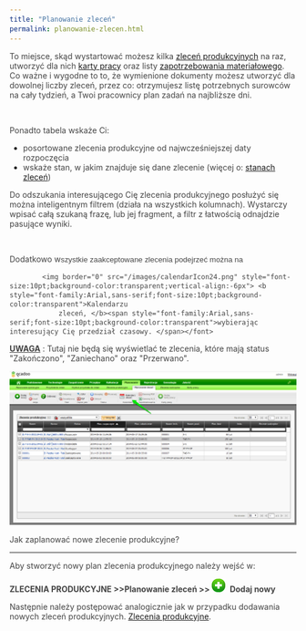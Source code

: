 ```yaml
---
title: "Planowanie zleceń"
permalink: planowanie-zlecen.html 
---
```

  

<font color="#444444">To miejsce, skąd wystartować możesz kilka <a href="/zlecenia-produkcyjne">zleceń produkcyjnych</a> na raz, utworzyć dla nich <a href="/karty-pracy">karty pracy</a> oraz listy <a href="/zapotrzebowanie-materialowe">zapotrzebowania materiałowego</a>. Co ważne i wygodne to to, że wymienione dokumenty możesz utworzyć dla dowolnej liczby zleceń, przez co: otrzymujesz listę potrzebnych surowców na cały tydzień, a Twoi pracownicy plan zadań na najbliższe dni.</font>

<font color="#444444"><br>
    </font>

<font color="#444444">Ponadto tabela wskaże Ci:</font>

- <font color="#444444">posortowane zlecenia produkcyjne od najwcześniejszej daty rozpoczęcia</font>
- <font color="#444444">wskaże stan, w jakim znajduje się dane zlecenie (więcej o: <a href="/stany-i-statusy-zlecen">stanach zleceń</a>)</font>

<font color="#444444">Do odszukania interesującego Cię zlecenia produkcyjnego posłużyć się można inteligentnym filtrem (działa na wszystkich kolumnach). Wystarczy wpisać całą szukaną frazę, lub jej fragment, a filtr z łatwością odnajdzie pasujące wyniki.</font>

<font color="#444444"><br>
        </font>

<font color="#444444">Dodatkowo w<span style="font-size:10pt;font-family:Arial,sans-serif;background-color:transparent">szystkie zaakceptowane zlecenia podejrzeć można na </span>

            <img border="0" src="/images/calendarIcon24.png" style="font-size:10pt;background-color:transparent;vertical-align:-6px"> <b style="font-family:Arial,sans-serif;font-size:10pt;background-color:transparent">Kalendarzu
                zleceń, </b><span style="font-family:Arial,sans-serif;font-size:10pt;background-color:transparent">wybierając interesujący Cię przedział czasowy. </span></font>

**<u>UWAGA</u>** : Tutaj nie będą się wyświetlać te zlecenia, które mają status "Zakończono", "Zaniechano" oraz "Przerwano". 

[![](/images/planowanie-%20planowanie%20zlece%C5%84%20strza%C5%82ki.png)](/images/planowanie-%20planowanie%20zlece%C5%84%20strza%C5%82ki.png)

  

Jak zaplanować nowe zlecenie produkcyjne?  

* * *

Aby stworzyć nowy plan zlecenia produkcyjnego należy wejść w:

  

**ZLECENIA PRODUKCYJNE \>\>Planowanie zleceń \>\>&nbsp;**![](/images/newIcon24.png)&nbsp; **Dodaj nowy**

  

<font color="#444444">Następnie należy postępować analogicznie jak w przypadku dodawania nowych zleceń produkcyjnych. <a href="/zlecenia-produkcyjne">Zlecenia produkcyjne</a>.</font>

